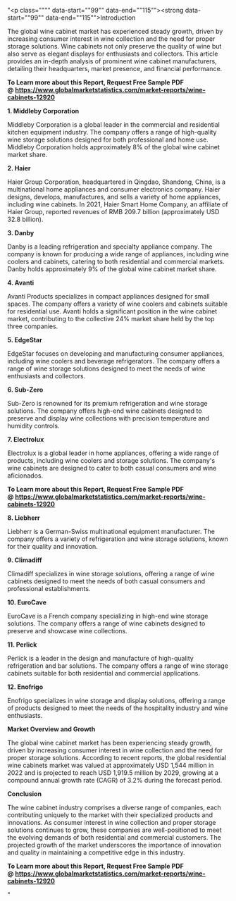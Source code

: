 "<p class="""" data-start=""99"" data-end=""115""><strong data-start=""99"" data-end=""115"">Introduction</strong></p>
<p class="""" data-start=""117"" data-end=""274""><span class=""relative -mx-px my-[-0.2rem] rounded px-px py-[0.2rem]"">The global wine cabinet market has experienced steady growth, driven by increasing consumer interest in wine collection and the need for proper storage solutions.</span> <span class=""relative -mx-px my-[-0.2rem] rounded px-px py-[0.2rem]"">Wine cabinets not only preserve the quality of wine but also serve as elegant displays for enthusiasts and collectors.</span> <span class=""relative -mx-px my-[-0.2rem] rounded px-px py-[0.2rem]"">This article provides an in-depth analysis of prominent wine cabinet manufacturers, detailing their headquarters, market presence, and financial performance.</span></p>
<p class="""" data-start=""117"" data-end=""274""><strong>To Learn more about this Report, Request Free Sample PDF @&nbsp;<a href=""https://www.globalmarketstatistics.com/market-reports/wine-cabinets-12920"">https://www.globalmarketstatistics.com/market-reports/wine-cabinets-12920</a></strong></p>
<p class="""" data-start=""276"" data-end=""303""><strong data-start=""276"" data-end=""303"">1. Middleby Corporation</strong></p>
<p class="""" data-start=""305"" data-end=""502""><span class=""relative -mx-px my-[-0.2rem] rounded px-px py-[0.2rem]"">Middleby Corporation is a global leader in the commercial and residential kitchen equipment industry.</span> <span class=""relative -mx-px my-[-0.2rem] rounded px-px py-[0.2rem]"">The company offers a range of high-quality wine storage solutions designed for both professional and home use.</span> <span class=""relative -mx-px my-[-0.2rem] rounded px-px py-[0.2rem]"">Middleby Corporation holds approximately 8% of the global wine cabinet market share.</span></p>
<p class="""" data-start=""504"" data-end=""516""><strong data-start=""504"" data-end=""516"">2. Haier</strong></p>
<p class="""" data-start=""518"" data-end=""723""><span class=""relative -mx-px my-[-0.2rem] rounded px-px py-[0.2rem]"">Haier Group Corporation, headquartered in Qingdao, Shandong, China, is a multinational home appliances and consumer electronics company.</span> <span class=""relative -mx-px my-[-0.2rem] rounded px-px py-[0.2rem]"">Haier designs, develops, manufactures, and sells a variety of home appliances, including wine cabinets.</span> <span class=""relative -mx-px my-[-0.2rem] rounded px-px py-[0.2rem]"">In 2021, Haier Smart Home Company, an affiliate of Haier Group, reported revenues of RMB 209.7 billion (approximately USD 32.8 billion).</span></p>
<p class="""" data-start=""725"" data-end=""737""><strong data-start=""725"" data-end=""737"">3. Danby</strong></p>
<p class="""" data-start=""739"" data-end=""944""><span class=""relative -mx-px my-[-0.2rem] rounded px-px py-[0.2rem]"">Danby is a leading refrigeration and specialty appliance company.</span> <span class=""relative -mx-px my-[-0.2rem] rounded px-px py-[0.2rem]"">The company is known for producing a wide range of appliances, including wine coolers and cabinets, catering to both residential and commercial markets.</span> <span class=""relative -mx-px my-[-0.2rem] rounded px-px py-[0.2rem]"">Danby holds approximately 9% of the global wine cabinet market share.</span></p>
<p class="""" data-start=""946"" data-end=""959""><strong data-start=""946"" data-end=""959"">4. Avanti</strong></p>
<p class="""" data-start=""961"" data-end=""1166""><span class=""relative -mx-px my-[-0.2rem] rounded px-px py-[0.2rem]"">Avanti Products specializes in compact appliances designed for small spaces.</span> <span class=""relative -mx-px my-[-0.2rem] rounded px-px py-[0.2rem]"">The company offers a variety of wine coolers and cabinets suitable for residential use.</span> <span class=""relative -mx-px my-[-0.2rem] rounded px-px py-[0.2rem]"">Avanti holds a significant position in the wine cabinet market, contributing to the collective 24% market share held by the top three companies.</span></p>
<p class="""" data-start=""1168"" data-end=""1183""><strong data-start=""1168"" data-end=""1183"">5. EdgeStar</strong></p>
<p class="""" data-start=""1185"" data-end=""1310""><span class=""relative -mx-px my-[-0.2rem] rounded px-px py-[0.2rem]"">EdgeStar focuses on developing and manufacturing consumer appliances, including wine coolers and beverage refrigerators.</span> <span class=""relative -mx-px my-[-0.2rem] rounded px-px py-[0.2rem]"">The company offers a range of wine storage solutions designed to meet the needs of wine enthusiasts and collectors.</span></p>
<p class="""" data-start=""1312"" data-end=""1327""><strong data-start=""1312"" data-end=""1327"">6. Sub-Zero</strong></p>
<p class="""" data-start=""1329"" data-end=""1454""><span class=""relative -mx-px my-[-0.2rem] rounded px-px py-[0.2rem]"">Sub-Zero is renowned for its premium refrigeration and wine storage solutions.</span> <span class=""relative -mx-px my-[-0.2rem] rounded px-px py-[0.2rem]"">The company offers high-end wine cabinets designed to preserve and display wine collections with precision temperature and humidity controls.</span></p>
<p class="""" data-start=""1456"" data-end=""1473""><strong data-start=""1456"" data-end=""1473"">7. Electrolux</strong></p>
<p class="""" data-start=""1475"" data-end=""1600""><span class=""relative -mx-px my-[-0.2rem] rounded px-px py-[0.2rem]"">Electrolux is a global leader in home appliances, offering a wide range of products, including wine coolers and storage solutions.</span> <span class=""relative -mx-px my-[-0.2rem] rounded px-px py-[0.2rem]"">The company's wine cabinets are designed to cater to both casual consumers and wine aficionados.</span></p>
<p class="""" data-start=""1475"" data-end=""1600""><strong>To Learn more about this Report, Request Free Sample PDF @&nbsp;<a href=""https://www.globalmarketstatistics.com/market-reports/wine-cabinets-12920"">https://www.globalmarketstatistics.com/market-reports/wine-cabinets-12920</a></strong></p>
<p class="""" data-start=""1602"" data-end=""1617""><strong data-start=""1602"" data-end=""1617"">8. Liebherr</strong></p>
<p class="""" data-start=""1619"" data-end=""1744""><span class=""relative -mx-px my-[-0.2rem] rounded px-px py-[0.2rem]"">Liebherr is a German-Swiss multinational equipment manufacturer.</span> <span class=""relative -mx-px my-[-0.2rem] rounded px-px py-[0.2rem]"">The company offers a variety of refrigeration and wine storage solutions, known for their quality and innovation.</span></p>
<p class="""" data-start=""1746"" data-end=""1762""><strong data-start=""1746"" data-end=""1762"">9. Climadiff</strong></p>
<p class="""" data-start=""1764"" data-end=""1849""><span class=""relative -mx-px my-[-0.2rem] rounded px-px py-[0.2rem]"">Climadiff specializes in wine storage solutions, offering a range of wine cabinets designed to meet the needs of both casual consumers and professional establishments.</span></p>
<p class="""" data-start=""1851"" data-end=""1867""><strong data-start=""1851"" data-end=""1867"">10. EuroCave</strong></p>
<p class="""" data-start=""1869"" data-end=""1994""><span class=""relative -mx-px my-[-0.2rem] rounded px-px py-[0.2rem]"">EuroCave is a French company specializing in high-end wine storage solutions.</span> <span class=""relative -mx-px my-[-0.2rem] rounded px-px py-[0.2rem]"">The company offers a range of wine cabinets designed to preserve and showcase wine collections.</span></p>
<p class="""" data-start=""1996"" data-end=""2011""><strong data-start=""1996"" data-end=""2011"">11. Perlick</strong></p>
<p class="""" data-start=""2013"" data-end=""2138""><span class=""relative -mx-px my-[-0.2rem] rounded px-px py-[0.2rem]"">Perlick is a leader in the design and manufacture of high-quality refrigeration and bar solutions.</span> <span class=""relative -mx-px my-[-0.2rem] rounded px-px py-[0.2rem]"">The company offers a range of wine storage cabinets suitable for both residential and commercial applications.</span></p>
<p class="""" data-start=""2140"" data-end=""2156""><strong data-start=""2140"" data-end=""2156"">12. Enofrigo</strong></p>
<p class="""" data-start=""2158"" data-end=""2243""><span class=""relative -mx-px my-[-0.2rem] rounded px-px py-[0.2rem]"">Enofrigo specializes in wine storage and display solutions, offering a range of products designed to meet the needs of the hospitality industry and wine enthusiasts.</span></p>
<p class="""" data-start=""2245"" data-end=""2275""><strong data-start=""2245"" data-end=""2275"">Market Overview and Growth</strong></p>
<p class="""" data-start=""2277"" data-end=""2442""><span class=""relative -mx-px my-[-0.2rem] rounded px-px py-[0.2rem]"">The global wine cabinet market has been experiencing steady growth, driven by increasing consumer interest in wine collection and the need for proper storage solutions.</span> <span class=""relative -mx-px my-[-0.2rem] rounded px-px py-[0.2rem]"">According to recent reports, the global residential wine cabinets market was valued at approximately USD 1,544 million in 2022 and is projected to reach USD 1,919.5 million by 2029, growing at a compound annual growth rate (CAGR) of 3.2% during the forecast period.</span></p>
<p class="""" data-start=""2444"" data-end=""2458""><strong data-start=""2444"" data-end=""2458"">Conclusion</strong></p>
<p class="""" data-start=""2460"" data-end=""2625""><span class=""relative -mx-px my-[-0.2rem] rounded px-px py-[0.2rem]"">The wine cabinet industry comprises a diverse range of companies, each contributing uniquely to the market with their specialized products and innovations.</span> <span class=""relative -mx-px my-[-0.2rem] rounded px-px py-[0.2rem]"">As consumer interest in wine collection and proper storage solutions continues to grow, these companies are well-positioned to meet the evolving demands of both residential and commercial customers.</span> <span class=""relative -mx-px my-[-0.2rem] rounded px-px py-[0.2rem]"">The projected growth of the market underscores the importance of innovation and quality in maintaining a competitive edge in this industry.</span></p>
<p class="""" data-start=""2460"" data-end=""2625""><span class=""relative -mx-px my-[-0.2rem] rounded px-px py-[0.2rem]""><strong>To Learn more about this Report, Request Free Sample PDF @&nbsp;<a href=""https://www.globalmarketstatistics.com/market-reports/wine-cabinets-12920"">https://www.globalmarketstatistics.com/market-reports/wine-cabinets-12920</a></strong></span></p>"
